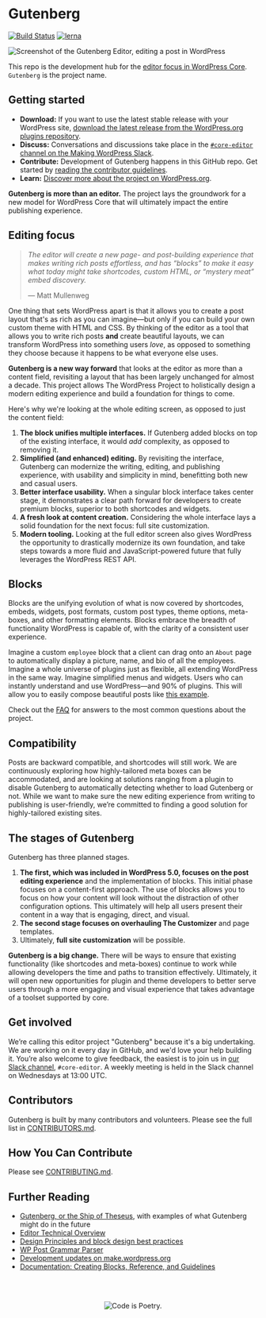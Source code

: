 # Gutenberg
[![Build Status](https://img.shields.io/travis/com/WordPress/gutenberg/master.svg)](https://travis-ci.com/WordPress/gutenberg)
[![lerna](https://img.shields.io/badge/maintained%20with-lerna-cc00ff.svg)](https://lerna.js.org)

![Screenshot of the Gutenberg Editor, editing a post in WordPress](https://cldup.com/R84R5fNgrI.png)

This repo is the development hub for the <a href="https://make.wordpress.org/core/2017/01/04/focus-tech-and-design-leads/">editor focus in WordPress Core</a>. `Gutenberg` is the project name.

## Getting started
- **Download:** If you want to use the latest stable release with your WordPress site, <a href="https://wordpress.org/plugins/gutenberg/">download the latest release from the WordPress.org plugins repository</a>.
- **Discuss:** Conversations and discussions take place in the <a href="https://wordpress.slack.com/messages/C02QB2JS7">`#core-editor` channel on the Making WordPress Slack</a>.
- **Contribute:** Development of Gutenberg happens in this GitHub repo. Get started by <a href="https://github.com/WordPress/gutenberg/blob/master/CONTRIBUTING.md">reading the contributor guidelines</a>.
- **Learn:** <a href="https://wordpress.org/gutenberg/">Discover more about the project on WordPress.org</a>.

**Gutenberg is more than an editor.** The project lays the groundwork for a new model for WordPress Core that will ultimately impact the entire publishing experience.

## Editing focus

> *The editor will create a new page- and post-building experience that makes writing rich posts effortless, and has “blocks” to make it easy what today might take shortcodes, custom HTML, or “mystery meat” embed discovery.*
>
> — Matt Mullenweg

One thing that sets WordPress apart is that it allows you to create a post layout that's as rich as you can imagine—but only if you can build your own custom theme with HTML and CSS. By thinking of the editor as a tool that allows you to write rich posts **and** create beautiful layouts, we can transform WordPress into something users _love_, as opposed to something they choose because it happens to be what everyone else uses.

**Gutenberg is a new way forward** that looks at the editor as more than a content field, revisiting a layout that has been largely unchanged for almost a decade. This project allows The WordPress Project to holistically design a modern editing experience and build a foundation for things to come.

Here's why we're looking at the whole editing screen, as opposed to just the content field:

1. **The block unifies multiple interfaces.** If Gutenberg added blocks on top of the existing interface, it would _add_ complexity, as opposed to removing it.
2. **Simplified (and enhanced) editing.** By revisiting the interface, Gutenberg can modernize the writing, editing, and publishing experience, with usability and simplicity in mind, benefitting both new and casual users.
3. **Better interface usability.** When a singular block interface takes center stage, it demonstrates a clear path forward for developers to create premium blocks, superior to both shortcodes and widgets.
4. **A fresh look at content creation.** Considering the whole interface lays a solid foundation for the next focus: full site customization.
5. **Modern tooling.** Looking at the full editor screen also gives WordPress the opportunity to drastically modernize its own foundation, and take steps towards a more fluid and JavaScript-powered future that fully leverages the WordPress REST API.


## Blocks

Blocks are the unifying evolution of what is now covered by shortcodes, embeds, widgets, post formats, custom post types, theme options, meta-boxes, and other formatting elements. Blocks embrace the breadth of functionality WordPress is capable of, with the clarity of a consistent user experience.

Imagine a custom `employee` block that a client can drag onto an `About` page to automatically display a picture, name, and bio of all the employees. Imagine a whole universe of plugins just as flexible, all extending WordPress in the same way. Imagine simplified menus and widgets. Users who can instantly understand and use WordPress—and 90% of plugins. This will allow you to easily compose beautiful posts like <a href="http://moc.co/sandbox/example-post/">this example</a>.

Check out the <a href="https://developer.wordpress.org/block-editor/contributors/faq/">FAQ</a> for answers to the most common questions about the project.

## Compatibility

Posts are backward compatible, and shortcodes will still work. We are continuously exploring how highly-tailored meta boxes can be accommodated, and are looking at solutions ranging from a plugin to disable Gutenberg to automatically detecting whether to load Gutenberg or not. While we want to make sure the new editing experience from writing to publishing is user-friendly, we’re committed to finding a good solution for highly-tailored existing sites.

## The stages of Gutenberg

Gutenberg has three planned stages.
1) **The first, which was included in WordPress 5.0, focuses on the post editing experience** and the implementation of blocks. This initial phase focuses on a content-first approach. The use of blocks allows you to focus on how your content will look without the distraction of other configuration options. This ultimately will help all users present their content in a way that is engaging, direct, and visual.
2) **The second stage focuses on overhauling The Customizer** and page templates.
3) Ultimately, **full site customization** will be possible.

**Gutenberg is a big change.** There will be ways to ensure that existing functionality (like shortcodes and meta-boxes) continue to work while allowing developers the time and paths to transition effectively. Ultimately, it will open new opportunities for plugin and theme developers to better serve users through a more engaging and visual experience that takes advantage of a toolset supported by core.

## Get involved

We’re calling this editor project "Gutenberg" because it's a big undertaking. We are working on it every day in GitHub, and we'd love your help building it. You’re also welcome to give feedback, the easiest is to join us in <a href="https://make.wordpress.org/chat/">our Slack channel</a>, `#core-editor`. A weekly meeting is held in the Slack channel on Wednesdays at 13:00 UTC.

## Contributors

Gutenberg is built by many contributors and volunteers. Please see the full list in <a href="https://github.com/WordPress/gutenberg/blob/master/CONTRIBUTORS.md">CONTRIBUTORS.md</a>.

## How You Can Contribute

Please see <a href="https://github.com/WordPress/gutenberg/blob/master/CONTRIBUTING.md">CONTRIBUTING.md</a>.

## Further Reading

- <a href="http://matiasventura.com/post/gutenberg-or-the-ship-of-theseus/">Gutenberg, or the Ship of Theseus</a>, with examples of what Gutenberg might do in the future
- <a href="https://make.wordpress.org/core/2017/01/17/editor-technical-overview/">Editor Technical Overview</a>
- <a href="https://developer.wordpress.org/block-editor/contributors/design/">Design Principles and block design best practices</a>
- <a href="https://github.com/Automattic/wp-post-grammar">WP Post Grammar Parser</a>
- <a href="https://make.wordpress.org/core/tag/gutenberg/">Development updates on make.wordpress.org</a>
- <a href="https://developer.wordpress.org/block-editor/">Documentation: Creating Blocks, Reference, and Guidelines</a>

<br/><br/><p align="center"><img src="https://s.w.org/style/images/codeispoetry.png?1" alt="Code is Poetry." /></p>
